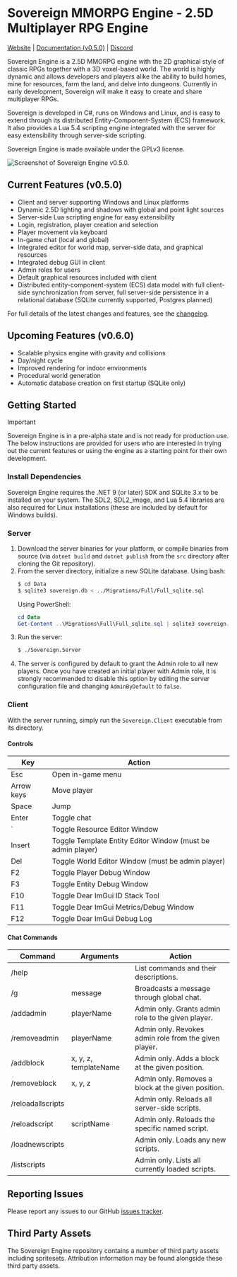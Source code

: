 # Sovereign MMORPG Engine - 2.5D Multiplayer RPG Engine

[Website](https://sovereignengine.com) | [Documentation (v0.5.0)](https://docs.sovereignengine.com) | [Discord](https://discord.gg/Mg2jUmePyx)

Sovereign Engine is a 2.5D MMORPG engine with the 2D graphical style of classic RPGs
together with a 3D voxel-based world. The world is highly dynamic and allows
developers and players alike the ability to build homes, mine for resources, farm the
land, and delve into dungeons. Currently in early development, Sovereign will make it easy to
create and share multiplayer RPGs.

Sovereign is developed in C#, runs on Windows and Linux, and is easy to
extend through its distributed Entity-Component-System (ECS) framework.
It also provides a Lua 5.4 scripting engine integrated with the server for
easy extensibility through server-side scripting.

Sovereign Engine is made available under the GPLv3 license.

![Screenshot of Sovereign Engine v0.5.0.](https://update.sovereignengine.com/screenshots/Sovereign_v0.5.0.png)

## Current Features (v0.5.0)

* Client and server supporting Windows and Linux platforms
* Dynamic 2.5D lighting and shadows with global and point light sources
* Server-side Lua scripting engine for easy extensibility
* Login, registration, player creation and selection
* Player movement via keyboard
* In-game chat (local and global)
* Integrated editor for world map, server-side data, and graphical resources
* Integrated debug GUI in client
* Admin roles for users
* Default graphical resources included with client
* Distributed entity-component-system (ECS) data model with full client-side synchronization from
  server, full server-side persistence in a relational database (SQLite currently supported,
  Postgres planned)

For full details of the latest changes and features, see the [changelog](CHANGELOG.md).

## Upcoming Features (v0.6.0)

* Scalable physics engine with gravity and collisions
* Day/night cycle
* Improved rendering for indoor environments
* Procedural world generation
* Automatic database creation on first startup (SQLite only)

## Getting Started

> [!IMPORTANT]
> Sovereign Engine is in a pre-alpha state and is not ready for production use.
> The below instructions are provided for users who are interested in trying out the
> current features or using the engine as a starting point for their own development.

### Install Dependencies

Sovereign Engine requires the .NET 9 (or later) SDK and SQLite 3.x to be
installed on your system. The SDL2, SDL2_image, and Lua 5.4 libraries are also
required for Linux installations (these are included by default for Windows builds).

### Server

1. Download the server binaries for your platform, or compile binaries from source (via
   `dotnet build` and `dotnet publish` from the `src` directory after cloning the Git repository).
2. From the server directory, initialize a new SQLite database. Using bash:
   ```bash
   $ cd Data
   $ sqlite3 sovereign.db < ../Migrations/Full/Full_sqlite.sql
   ```
   Using PowerShell:
   ```powershell
   cd Data
   Get-Content ..\Migrations\Full\Full_sqlite.sql | sqlite3 sovereign.db
   ```
3. Run the server:
   ```bash
   $ ./Sovereign.Server
   ```
4. The server is configured by default to grant the Admin role to all new players. Once you have created
   an initial player with Admin role, it is strongly recommended to disable this option by editing
   the server configuration file and changing `AdminByDefault` to `false`.

### Client

With the server running, simply run the `Sovereign.Client` executable from its directory.

#### Controls

| Key        | Action                                                      |
|------------|-------------------------------------------------------------|
| Esc        | Open in-game menu                                           |
| Arrow keys | Move player                                                 |
| Space     | Jump                                                        |
| Enter      | Toggle chat                                                 |
| `          | Toggle Resource Editor Window                               |
| Insert     | Toggle Template Entity Editor Window (must be admin player) |
| Del        | Toggle World Editor Window (must be admin player)           |
| F2         | Toggle Player Debug Window                                  |
| F3         | Toggle Entity Debug Window                                  |
| F10        | Toggle Dear ImGui ID Stack Tool                             |
| F11        | Toggle Dear ImGui Metrics/Debug Window                      |
| F12        | Toggle Dear ImGui Debug Log                                 |

#### Chat Commands

| Command           | Arguments             | Action                                                |
|-------------------|-----------------------|-------------------------------------------------------|
| /help             |                       | List commands and their descriptions.                 |
| /g                | message               | Broadcasts a message through global chat.             |
| /addadmin         | playerName            | Admin only. Grants admin role to the given player.    |
| /removeadmin      | playerName            | Admin only. Revokes admin role from the given player. |
| /addblock         | x, y, z, templateName | Admin only. Adds a block at the given position.       |
| /removeblock      | x, y, z               | Admin only. Removes a block at the given position.    |
| /reloadallscripts |                       | Admin only. Reloads all server-side scripts.          |
| /reloadscript     | scriptName            | Admin only. Reloads the specific named script.        |
| /loadnewscripts   |                       | Admin only. Loads any new scripts.                    |
| /listscripts      |                       | Admin only. Lists all currently loaded scripts.       |

## Reporting Issues

Please report any issues to our GitHub [issues tracker](https://github.com/opticfluorine/sovereign/issues).

## Third Party Assets

The Sovereign Engine repository contains a number of third party assets
including spritesets. Attribution information may be found alongside these third party
assets.
